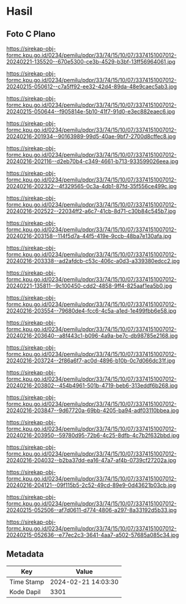 # Hasil

## Foto C Plano

https://sirekap-obj-formc.kpu.go.id/0234/pemilu/pdpr/33/74/15/10/07/3374151007012-20240221-135520--670e5300-ce3b-4529-b3bf-13ff56964061.jpg

https://sirekap-obj-formc.kpu.go.id/0234/pemilu/pdpr/33/74/15/10/07/3374151007012-20240215-050612--c7a5ff92-ee32-42d4-89da-48e9caec5ab3.jpg

https://sirekap-obj-formc.kpu.go.id/0234/pemilu/pdpr/33/74/15/10/07/3374151007012-20240215-050644--f905814e-5b10-41f7-91d0-e3ec882eaec6.jpg

https://sirekap-obj-formc.kpu.go.id/0234/pemilu/pdpr/33/74/15/10/07/3374151007012-20240216-201934--90163989-99d5-40ae-9bf7-2700d8cffec8.jpg

https://sirekap-obj-formc.kpu.go.id/0234/pemilu/pdpr/33/74/15/10/07/3374151007012-20240216-202116--d2eb70b4-c349-4661-b713-933599026eea.jpg

https://sirekap-obj-formc.kpu.go.id/0234/pemilu/pdpr/33/74/15/10/07/3374151007012-20240216-202322--4f329565-0c3a-4db1-87fd-35f556ce499c.jpg

https://sirekap-obj-formc.kpu.go.id/0234/pemilu/pdpr/33/74/15/10/07/3374151007012-20240216-202522--22034ff2-a6c7-41cb-8d71-c30b84c545b7.jpg

https://sirekap-obj-formc.kpu.go.id/0234/pemilu/pdpr/33/74/15/10/07/3374151007012-20240216-203158--114f5d7a-44f5-419e-9ccb-48ba7e130afa.jpg

https://sirekap-obj-formc.kpu.go.id/0234/pemilu/pdpr/33/74/15/10/07/3374151007012-20240216-203338--ad2afdcb-c53c-406c-a0d3-a339380edcc2.jpg

https://sirekap-obj-formc.kpu.go.id/0234/pemilu/pdpr/33/74/15/10/07/3374151007012-20240221-135811--9c100450-cdd2-4858-9ff4-825aaf1ea5b0.jpg

https://sirekap-obj-formc.kpu.go.id/0234/pemilu/pdpr/33/74/15/10/07/3374151007012-20240216-203554--79680de4-fcc6-4c5a-a1ed-1e499fbb6e58.jpg

https://sirekap-obj-formc.kpu.go.id/0234/pemilu/pdpr/33/74/15/10/07/3374151007012-20240216-203640--a8f443c1-b096-4a9a-be7c-db98785e2168.jpg

https://sirekap-obj-formc.kpu.go.id/0234/pemilu/pdpr/33/74/15/10/07/3374151007012-20240216-203724--2f86a6f7-ac0d-4896-b10b-0c7d066dc31f.jpg

https://sirekap-obj-formc.kpu.go.id/0234/pemilu/pdpr/33/74/15/10/07/3374151007012-20240216-203802--454b4961-501b-4719-beb6-313eddf6b268.jpg

https://sirekap-obj-formc.kpu.go.id/0234/pemilu/pdpr/33/74/15/10/07/3374151007012-20240216-203847--9d67720a-69bb-4205-ba94-adf03110bbea.jpg

https://sirekap-obj-formc.kpu.go.id/0234/pemilu/pdpr/33/74/15/10/07/3374151007012-20240216-203950--59780d95-72b6-4c25-8dfb-4c7b2f632bbd.jpg

https://sirekap-obj-formc.kpu.go.id/0234/pemilu/pdpr/33/74/15/10/07/3374151007012-20240216-204032--b2ba37dd-ea16-47a7-af4b-0739cf27202a.jpg

https://sirekap-obj-formc.kpu.go.id/0234/pemilu/pdpr/33/74/15/10/07/3374151007012-20240216-204121--09f115b5-2c52-49cd-89e9-0d43621b03cb.jpg

https://sirekap-obj-formc.kpu.go.id/0234/pemilu/pdpr/33/74/15/10/07/3374151007012-20240215-052506--af7d0611-d774-4806-a297-8a33192d5b33.jpg

https://sirekap-obj-formc.kpu.go.id/0234/pemilu/pdpr/33/74/15/10/07/3374151007012-20240215-052636--e77ec2c3-3641-4aa7-a502-57685a085c34.jpg


## Metadata

| Key        | Value               |
| ---------- | ------------------- |
| Time Stamp | 2024-02-21 14:03:30 |
| Kode Dapil | 3301                |




